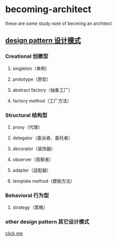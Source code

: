 # becoming-architect

these are some study note of becming an architect 

## [design pattern 设计模式](https://github.com/teartao/becoming-architect/design-pattern)

### Creational 创建型

1. singleton（单例）

2. prototype（原型）

3. abstract factory（抽象工厂）

4. factory method（工厂方法）



### Structural 结构型

1. proxy（代理）

2. delegator（委派者、委托者）

3. decorator（装饰器）

4. observer（观察者）

5. adapter（适配器）

6. template method（模板方法）

### Behavioral 行为型

1. strategy（策略）

### other design pattern 其它设计模式

[click me](https://java-design-patterns.com/patterns/)






